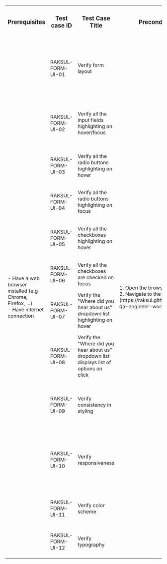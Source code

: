 <table>
  <tr>
    <th><h3 align="center" >Prerequisites</h3></th>
    <th><h3 align="center">Test case ID</h3></th>
    <th><h3 align="center">Test Case Title</h3></th>
    <th><h3 align="center">Precondition</h3></th>
    <th><h3 align="center">Test Steps</h3></th>
    <th><h3 align="center">Expected Result</h3></th>
  </tr>
  <tr>
    <td rowspan="13">- Have a web browser installed (e.g Chrome, Firefox, ...)</br>- Have internet connection</th>
  </tr>
  <tr>
    <td>RAKSUL-FORM-UI-01</td>
    <td>Verify form layout</td>
    <td rowspan="13">1. Open the browser</br>2. Navigate to the URL (https://raksul.github.io/recruit-qa-engineer-work-sample/)</td>
    <td>1. Observe the arrangement of input fields, labels, checkboxes, radio buttons and buttons</td>
    <td>The form layout is visually appealing and intuitive, with proper alignment and spacing</td>
  </tr>
  <tr>
    <td>RAKSUL-FORM-UI-02</td>
    <td>Verify all the input fields highlighting on hover/focus</td>
    <td>1. Hover/Click on each input field</td>
    <td>The input field being focused/hovered on is highlighted or outlined to indicate its active state</td>
  </tr>
  <tr>
    <td>RAKSUL-FORM-UI-03</td>
    <td>Verify all the radio buttons highlighting on hover</td>
    <td>1. Hover on each radio button</td>
    <td>The radio button being hovered on is highlighted or outlined to indicate its active state</td>
  </tr>
  <tr>
    <td>RAKSUL-FORM-UI-04</td>
    <td>Verify all the radio buttons highlighting on focus</td>
    <td>1. Click on each radio button</td>
    <td>The radio button being clicked on is selected to indicate its active state</td>
  </tr>
  <tr>
    <td>RAKSUL-FORM-UI-05</td>
    <td>Verify all the checkboxes highlighting on hover</td>
    <td>1. Hover on each checkbox</td>
    <td>The checkbox being hovered on is highlighted or outlined to indicate its active state</td>
  </tr>
  <tr>
    <td>RAKSUL-FORM-UI-06</td>
    <td>Verify all the checkboxes are checked on focus</td>
    <td>1. Click on each checkbox</td>
    <td>The checkbox being clicked on is selected to indicate its active state</td>
  </tr>
  <tr>
    <td>RAKSUL-FORM-UI-07</td>
    <td>Verify the "Where did you hear about us" dropdown list highlighting on hover</td>
    <td>1. Hover on the dropdown list</td>
    <td>The checkbox being hovered on is highlighted or outlined to indicate its active state</td>
  </tr>
  <tr>
    <td>RAKSUL-FORM-UI-08</td>
    <td>Verify the "Where did you hear about us" dropdown list displays list of options on click</td>
    <td>1. Click on the "Where did you hear about us" dropdown list<br>2. Select each option</td>
    <td>Each option is selectable and the selected option is displayed in the dropdown list after selection</td>
  </tr>
  <tr>
    <td>RAKSUL-FORM-UI-09</td>
    <td>Verify consistency in styling</td>
    <td>1. Observe the styling of all elements (buttons, inputs, labels, etc.)</td>
    <td>All elements adhere to a consistent style, ensuring a unified visual experience</td>
  </tr>
  <tr>
    <td>RAKSUL-FORM-UI-10</td>
    <td>Verify responsiveness</td>
    <td>1. Open the form on different devices or resize the browser window</br>2. Check the layout and behavior</td>
    <td>The form adjusts appropriately to different screen sizes, maintaining usability and readability</td>
  </tr>
  <tr>
    <td>RAKSUL-FORM-UI-11</td>
    <td>Verify color scheme</td>
    <td>1. Observe the color scheme of the form</td>
    <td>The color scheme is consistent and visually appealing</td>
  </tr>
  <tr>
    <td>RAKSUL-FORM-UI-12</td>
    <td>Verify typography</td>
    <td>1. Observe the typography of the form</td>
    <td>The typography (font size, font style, etc.) is consistent and readable</td>
  </tr>
</table>
